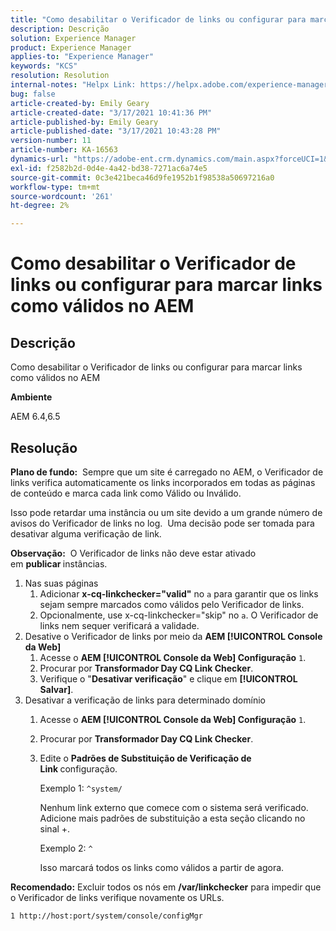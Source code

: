 ```yaml
---
title: "Como desabilitar o Verificador de links ou configurar para marcar links como válidos em AEM"
description: Descrição
solution: Experience Manager
product: Experience Manager
applies-to: "Experience Manager"
keywords: "KCS"
resolution: Resolution
internal-notes: "Helpx Link: https://helpx.adobe.com/experience-manager/kb/how-to-configure-linkchecker-tomark-alllinks-asvalid.html"
bug: false
article-created-by: Emily Geary
article-created-date: "3/17/2021 10:41:36 PM"
article-published-by: Emily Geary
article-published-date: "3/17/2021 10:43:28 PM"
version-number: 11
article-number: KA-16563
dynamics-url: "https://adobe-ent.crm.dynamics.com/main.aspx?forceUCI=1&pagetype=entityrecord&etn=knowledgearticle&id=21d0f7ed-7187-eb11-a812-000d3a593216"
exl-id: f2582b2d-0d4e-4a42-bd38-7271ac6a74e5
source-git-commit: 0c3e421beca46d9fe1952b1f98538a50697216a0
workflow-type: tm+mt
source-wordcount: '261'
ht-degree: 2%

---
```


# Como desabilitar o Verificador de links ou configurar para marcar links como válidos no AEM

## Descrição


Como desabilitar o Verificador de links ou configurar para marcar links como válidos no AEM

<b>Ambiente</b>

AEM 6.4,6.5


## Resolução


<b>Plano de fundo:</b>  Sempre que um site é carregado no AEM, o Verificador de links verifica automaticamente os links incorporados em todas as páginas de conteúdo e marca cada link como Válido ou Inválido.

Isso pode retardar uma instância ou um site devido a um grande número de avisos do Verificador de links no log.  Uma decisão pode ser tomada para desativar alguma verificação de link.

<b>Observação:</b>  O Verificador de links não deve estar ativado em <b>publicar </b>instâncias.



1. Nas suas páginas
   1. Adicionar <b>x-cq-linkchecker=&quot;valid&quot;</b> no `a` para garantir que os links sejam sempre marcados como válidos pelo Verificador de links.
   2. Opcionalmente, use x-cq-linkchecker=&quot;skip&quot; no `a`. O Verificador de links nem sequer verificará a validade.
2. Desative o Verificador de links por meio da <b>AEM [!UICONTROL Console da Web]</b>
   1. Acesse o <b>AEM [!UICONTROL Console da Web] Configuração</b> `1`.
   2. Procurar por <b>Transformador Day CQ Link Checker</b>.
   3. Verifique o &quot;<b>Desativar verificação</b>&quot; e clique em <b>[!UICONTROL Salvar]</b>.
3. Desativar a verificação de links para determinado domínio
   1. Acesse o <b>AEM [!UICONTROL Console da Web] Configuração</b> `1`.
   2. Procurar por <b>Transformador Day CQ Link Checker</b>.
   3. Edite o <b>Padrões de Substituição de Verificação de Link </b>configuração.



      Exemplo 1: `^system/`

      Nenhum link externo que comece com o sistema será verificado.  Adicione mais padrões de substituição a esta seção clicando no sinal +. 



      Exemplo 2: `^`

      Isso marcará todos os links como válidos a partir de agora.




<b>Recomendado:</b> Excluir todos os nós em <b>/var/linkchecker</b> para impedir que o Verificador de links verifique novamente os URLs.

`1 http://host:port/system/console/configMgr`
